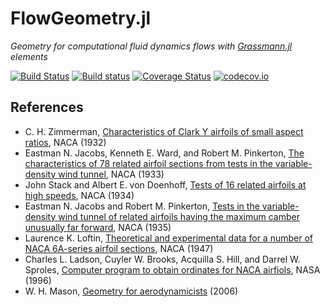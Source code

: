 # FlowGeometry.jl

*Geometry for computational fluid dynamics flows with [Grassmann.jl](https://github.com/chakravala/Grassmann.jl) elements*

[![Build Status](https://travis-ci.org/chakravala/FlowGeometry.jl.svg?branch=master)](https://travis-ci.org/chakravala/FlowGeometry.jl)
[![Build status](https://ci.appveyor.com/api/projects/status/b4v4f088pg15pm1u?svg=true)](https://ci.appveyor.com/project/chakravala/flowgeometry-jl)
[![Coverage Status](https://coveralls.io/repos/chakravala/FlowGeometry.jl/badge.svg?branch=master&service=github)](https://coveralls.io/github/chakravala/FlowGeometry.jl?branch=master)
[![codecov.io](https://codecov.io/github/chakravala/FlowGeometry.jl/coverage.svg?branch=master)](https://codecov.io/github/chakravala/FlowGeometry.jl?branch=master)

## References
* C. H. Zimmerman, [Characteristics of Clark Y airfoils of small aspect ratios](http://naca.central.cranfield.ac.uk/reports/1933/naca-report-431.pdf), NACA (1932)
* Eastman N. Jacobs, Kenneth E. Ward, and Robert M. Pinkerton, [The characteristics of 78 related airfoil sections from tests in the variable-density wind tunnel](https://ntrs.nasa.gov/archive/nasa/casi.ntrs.nasa.gov/19930091108.pdf), NACA (1933)
* John Stack and Albert E. von Doenhoff, [Tests of 16 related airfoils at high speeds](http://naca.central.cranfield.ac.uk/reports/1935/naca-report-492.pdf), NACA (1934)
* Eastman N. Jacobs and Robert M. Pinkerton, [Tests in the variable-density wind tunnel of related airfoils having the maximum camber unusually far forward](https://ntrs.nasa.gov/archive/nasa/casi.ntrs.nasa.gov/19930091610.pdf), NACA (1935)
* Laurence K. Loftin, [Theoretical and experimental data for a number of NACA 6A-series airfoil sections](http://www.pdas.com/refs/rep903.pdf), NACA (1947)
* Charles L. Ladson, Cuyler W. Brooks, Acquilla S. Hill, and Darrel W. Sproles, [Computer program to obtain ordinates for NACA airfiols](https://ntrs.nasa.gov/archive/nasa/casi.ntrs.nasa.gov/19970008124.pdf), NASA (1996)
* W. H. Mason, [Geometry for aerodynamicists](http://www.dept.aoe.vt.edu/~mason/Mason_f/ConfigAeroAppA.pdf) (2006)
